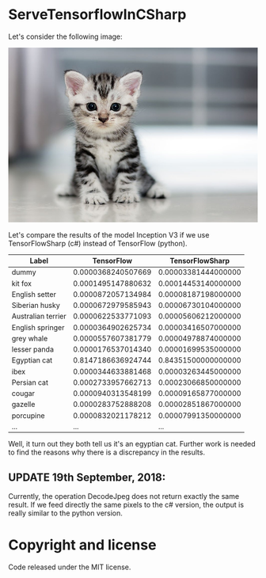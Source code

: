 # ServeTensorflowInCSharp
Let's consider the following image:

<p align="center">
    <img alt="Example" src="files/cat1.jpg" />
</p>

Let's compare the results of the model Inception V3 if we use TensorFlowSharp (c#) instead of TensorFlow (python).

| Label              | TensorFlow         | TensorFlowSharp     |
|--------------------|--------------------|---------------------|
| dummy              | 0.0000368240507669 | 0.00003381444000000 |
| kit fox            | 0.0001495147880632 | 0.00014453140000000 |
| English setter     | 0.0000872057134984 | 0.00008187198000000 |
| Siberian husky     | 0.0000672979585943 | 0.00006730104000000 |
| Australian terrier | 0.0000622533771093 | 0.00005606212000000 |
| English springer   | 0.0000364902625734 | 0.00003416507000000 |
| grey whale         | 0.0000557607381779 | 0.00004978874000000 |
| lesser panda       | 0.0000176537014340 | 0.00001699535000000 |
| Egyptian cat       | 0.8147186636924744 | 0.84351500000000000 |
| ibex               | 0.0000344633881468 | 0.00003263445000000 |
| Persian cat        | 0.0002733957662713 | 0.00023066850000000 |
| cougar             | 0.0000940313548199 | 0.00009165877000000 |
| gazelle            | 0.0000283752888208 | 0.00002851867000000 |
| porcupine          | 0.0000832021178212 | 0.00007991350000000 |
| ...                | ...                | ...                 |

Well, it turn out they both tell us it's an egyptian cat.
Further work is needed to find the reasons why there is a discrepancy in the results.

## UPDATE 19th September, 2018:

Currently, the operation DecodeJpeg does not return exactly the same result. If we feed directly the same pixels to the c# version, the output is really similar to the python version.

# Copyright and license
Code released under the MIT license.